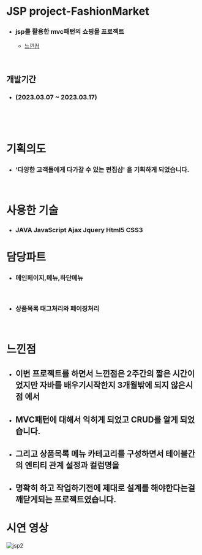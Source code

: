 # JSP project-FashionMarket
- ### jsp를 활용한 mvc패턴의 쇼핑몰 프로젝트
  - [느낀점](#느낀점)

<br/>

## 개발기간 
 
- ### (2023.03.07 ~ 2023.03.17)

  <br/>

<br/>

# 기획의도
- ### '다양한 고객들에게 다가갈 수 있는 편집샵' 을 기획하게 되었습니다.
<br/>

# 사용한 기술

- ### JAVA JavaScript Ajax Jquery Html5 CSS3

# 담당파트

- ### 메인페이지,메뉴,하단메뉴
<br/>

- ### 상품목록 태그처리와 페이징처리

<br/>

# 느낀점
- ## 이번 프로젝트를 하면서 느낀점은 2주간의 짧은 시간이었지만 자바를 배우기시작한지 3개월밖에 되지 않은시점 에서
- ## MVC패턴에 대해서 익히게 되었고 CRUD를 알게 되었습니다.
- ## 그리고 상품목록 메뉴 카테고리를 구성하면서 테이블간의 엔티티 관계 설정과 컬럼명을 
- ## 명확히 하고 작업하기전에 제대로 설계를 해야한다는걸 깨닫게되는 프로젝트였습니다.

# 시연 영상
![jsp2](https://github.com/gydn123/project/assets/121388591/4c235471-30b5-4bec-a9aa-fc31f46f3bc5)

